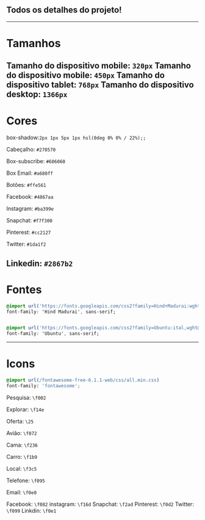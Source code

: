 ## Todos os detalhes do projeto!

---
# Tamanhos

Tamanho do dispositivo mobile: `320px`
Tamanho do dispositivo mobile: `450px`
Tamanho do dispositivo tablet: `768px`
Tamanho do dispositivo desktop: `1366px`
---
# Cores
box-shadow:`2px 1px 5px 1px hsl(0deg 0% 0% / 22%);;`

Cabeçalho: `#270570`

Box-subscribe: `#606060`

Box Email: `#a680ff`

Botões: `#ffe561`

Facebook: `#4867aa`

Instagram: `#ba399e`

Snapchat: `#f7f300`

Pinterest: `#cc2127`

Twitter: `#1da1f2`

Linkedin: `#2867b2`
---

# Fontes

```css
@import url('https://fonts.googleapis.com/css2?family=Hind+Madurai:wght@300;400;500;600;700&display=swap');
font-family: 'Hind Madurai', sans-serif;


@import url('https://fonts.googleapis.com/css2?family=Ubuntu:ital,wght@0,300;0,400;0,700;1,300&display=swap');
font-family: 'Ubuntu', sans-serif;
```
---

# Icons
```css
@import url(/fontawesome-free-6.1.1-web/css/all.min.css)
font-family: 'fontawesome';
```

Pesquisa: `\f002`

Explorar: `\f14e`

Oferta: `\25`

Avião: `\f072`

Cama: `\f236`

Carro: `\f1b9`

Local: `\f3c5`

Telefone: `\f095`

Email: `\f0e0`

Facebook: `\f082`
instagram: `\f16d`
Snapchat: `\f2ad`
Pinterest: `\f0d2`
Twitter: `\f099`
Linkdin: `\f0e1`